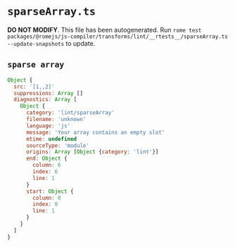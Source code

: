 # `sparseArray.ts`

**DO NOT MODIFY**. This file has been autogenerated. Run `rome test packages/@romejs/js-compiler/transforms/lint/__rtests__/sparseArray.ts --update-snapshots` to update.

## `sparse array`

```javascript
Object {
  src: '[1,,2]'
  suppressions: Array []
  diagnostics: Array [
    Object {
      category: 'lint/sparseArray'
      filename: 'unknown'
      language: 'js'
      message: 'Your array contains an empty slot'
      mtime: undefined
      sourceType: 'module'
      origins: Array [Object {category: 'lint'}]
      end: Object {
        column: 6
        index: 6
        line: 1
      }
      start: Object {
        column: 0
        index: 0
        line: 1
      }
    }
  ]
}
```
